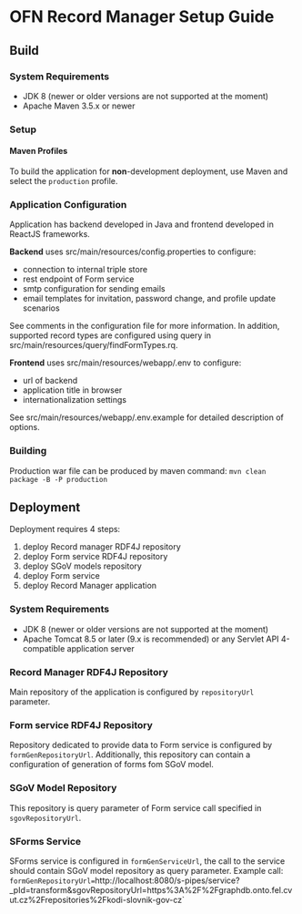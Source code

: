 # OFN Record Manager Setup Guide

## Build

### System Requirements

- JDK 8 (newer or older versions are not supported at the moment)
- Apache Maven 3.5.x or newer

### Setup

#### Maven Profiles

To build the application for **non**-development deployment, use Maven and select the `production` profile.

### Application Configuration

Application has backend developed in Java and frontend developed in ReactJS frameworks. 

__Backend__ uses src/main/resources/config.properties to configure:
* connection to internal triple store
* rest endpoint of Form service
* smtp configuration for sending emails
* email templates for invitation, password change, and profile update scenarios

See comments in the configuration file for more information. In addition, supported record types are configured using query in src/main/resources/query/findFormTypes.rq.
 
__Frontend__ uses src/main/resources/webapp/.env to configure:
* url of backend
* application title in browser
* internationalization settings

See src/main/resources/webapp/.env.example for detailed description of options. 

### Building

Production war file can be produced by maven command: `mvn clean package -B -P production`

## Deployment

Deployment requires 4 steps:
1) deploy Record manager RDF4J repository
2) deploy Form service RDF4J repository
2) deploy SGoV models repository
3) deploy Form service
4) deploy Record Manager application

### System Requirements

- JDK 8 (newer or older versions are not supported at the moment)
- Apache Tomcat 8.5 or later (9.x is recommended) or any Servlet API 4-compatible application server

 ### Record Manager RDF4J Repository
 
 Main repository of the application is configured by `repositoryUrl` parameter. 
 
 ### Form service RDF4J Repository
 
 Repository dedicated to provide data to Form service is configured by `formGenRepositoryUrl`. Additionally, this repository can contain a configuration of generation of forms fom SGoV model.
 
 ### SGoV Model Repository
  
 This repository is query parameter of Form service call specified in `sgovRepositoryUrl`.

 ### SForms Service
 
 SForms service is configured in `formGenServiceUrl`, the call to the service should contain SGoV model repository as query parameter. Example call:
 `formGenRepositoryUrl=`http://localhost:8080/s-pipes/service?_pId=transform&sgovRepositoryUrl=https%3A%2F%2Fgraphdb.onto.fel.cvut.cz%2Frepositories%2Fkodi-slovnik-gov-cz`



